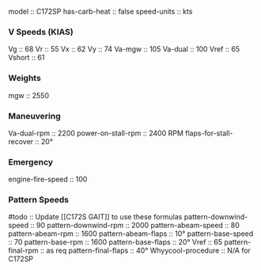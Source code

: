 model :: C172SP
has-carb-heat :: false
speed-units :: kts

### V Speeds (KIAS)
Vg :: 68
Vr :: 55
Vx :: 62
Vy :: 74
Va-mgw :: 105
Va-dual :: 100
Vref :: 65
Vshort :: 61

### Weights
mgw :: 2550

### Maneuvering
Va-dual-rpm :: 2200
power-on-stall-rpm :: 2400 RPM
flaps-for-stall-recover :: 20°

### Emergency
engine-fire-speed :: 100

### Pattern Speeds
#todo :: Update [[C172S GAIT]] to use these formulas
pattern-downwind-speed :: 90
pattern-downwind-rpm :: 2000
pattern-abeam-speed :: 80
pattern-abeam-rpm :: 1600
pattern-abeam-flaps :: 10°
pattern-base-speed :: 70
pattern-base-rpm :: 1600
pattern-base-flaps :: 20°
Vref :: 65
pattern-final-rpm :: as req
pattern-final-flaps :: 40°
Whyycool-procedure :: N/A for C172SP
